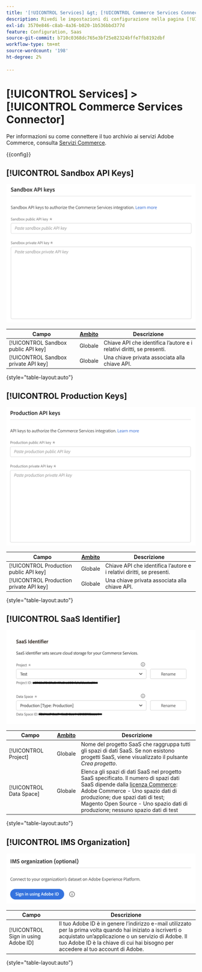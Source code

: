```yaml
---
title: '[!UICONTROL Services] &gt; [!UICONTROL Commerce Services Connector]'
description: Rivedi le impostazioni di configurazione nella pagina [!UICONTROL Services] &gt; [!UICONTROL Commerce Services Connector] dell'amministratore di Commerce.
exl-id: 3570e846-c8ab-4a36-b020-1b536bbd377d
feature: Configuration, Saas
source-git-commit: b710c0368dc765e3bf25e82324bffe7fb8192dbf
workflow-type: tm+mt
source-wordcount: '198'
ht-degree: 2%

---
```


# [!UICONTROL Services] > [!UICONTROL Commerce Services Connector]

Per informazioni su come connettere il tuo archivio ai servizi Adobe Commerce, consulta [Servizi Commerce](https://experienceleague.adobe.com/docs/commerce-merchant-services/user-guides/integration-services/saas.html).

{{config}}

## [!UICONTROL Sandbox API Keys]

![Chiave API sandbox](./assets/sandbox-key-saas-configuration.png)<!-- zoom -->

| Campo | [Ambito](../../getting-started/websites-stores-views.md#scope-settings) | Descrizione |
|--- |--- |--- |
| [!UICONTROL Sandbox public API key] | Globale | Chiave API che identifica l’autore e i relativi diritti, se presenti. |
| [!UICONTROL Sandbox private API key] | Globale | Una chiave privata associata alla chiave API. |

{style="table-layout:auto"}

## [!UICONTROL Production Keys]

![Chiave API di produzione](./assets/prod-key-saas-configuration.png)<!-- zoom -->

| Campo | [Ambito](../../getting-started/websites-stores-views.md#scope-settings) | Descrizione |
|--- |--- |--- |
| [!UICONTROL Production public API key] | Globale | Chiave API che identifica l’autore e i relativi diritti, se presenti. |
| [!UICONTROL Production private API key] | Globale | Una chiave privata associata alla chiave API. |

{style="table-layout:auto"}

## [!UICONTROL SaaS Identifier]

![Identificatore SaaS](./assets/saas-identifier.png)<!-- zoom -->

| Campo | [Ambito](../../getting-started/websites-stores-views.md#scope-settings) | Descrizione |
|--- |--- |--- |
| [!UICONTROL Project] | Globale | Nome del progetto SaaS che raggruppa tutti gli spazi di dati SaaS. Se non esistono progetti SaaS, viene visualizzato il pulsante _Crea progetto_. |
| [!UICONTROL Data Space] | Globale | Elenca gli spazi di dati SaaS nel progetto SaaS specificato. Il numero di spazi dati SaaS dipende dalla [licenza Commerce](https://experienceleague.adobe.com/docs/commerce-merchant-services/user-guides/integration-services/saas.html):<br />Adobe Commerce - Uno spazio dati di produzione; due spazi dati di test;<br />Magento Open Source - Uno spazio dati di produzione; nessuno spazio dati di test |

{style="table-layout:auto"}

## [!UICONTROL IMS Organization]

![Organizzazione IMS](./assets/ims-organization.png)<!-- zoom -->

| Campo | Descrizione |
|--- |--- |
| [!UICONTROL Sign in using Adobe ID] | Il tuo Adobe ID è in genere l’indirizzo e-mail utilizzato per la prima volta quando hai iniziato a iscriverti o acquistato un’applicazione o un servizio di Adobe. Il tuo Adobe ID è la chiave di cui hai bisogno per accedere al tuo account di Adobe. |

{style="table-layout:auto"}
